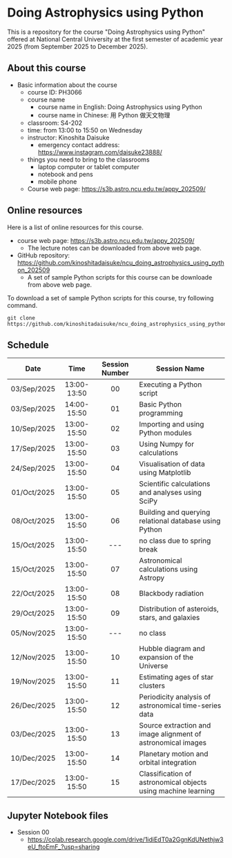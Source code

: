 # Doing Astrophysics using Python

This is a repository for the course "Doing Astrophysics using Python" offered at National Central University at the first semester of academic year 2025 (from September 2025 to December 2025).

## About this course

- Basic information about the course
  - course ID: PH3066
  - course name
    - course name in English: Doing Astrophysics using Python
    - course name in Chinese: 用 Python 做天文物理
  - classroom: S4-202
  - time: from 13:00 to 15:50 on Wednesday
  - instructor: Kinoshita Daisuke
    - emergency contact address: https://www.instagram.com/daisuke23888/
  - things you need to bring to the classrooms
    - laptop computer or tablet computer
    - notebook and pens
    - mobile phone
  - Course web page: https://s3b.astro.ncu.edu.tw/appy_202509/

## Online resources

Here is a list of online resources for this course.

- course web page: https://s3b.astro.ncu.edu.tw/appy_202509/
  - The lecture notes can be downloaded from above web page.
- GitHub repository: https://github.com/kinoshitadaisuke/ncu_doing_astrophysics_using_python_202509
  - A set of sample Python scripts for this course can be downloade from above web page.

To download a set of sample Python scripts for this course, try following command.

```shell
git clone https://github.com/kinoshitadaisuke/ncu_doing_astrophysics_using_python_202509.git
```

## Schedule

|Date|Time|Session Number|Session Name|
|:---:|:---:|:---:|---|
|03/Sep/2025|13:00-13:50|00|Executing a Python script|
|03/Sep/2025|14:00-15:50|01|Basic Python programming|
|10/Sep/2025|13:00-15:50|02|Importing and using Python modules|
|17/Sep/2025|13:00-15:50|03|Using Numpy for calculations|
|24/Sep/2025|13:00-15:50|04|Visualisation of data using Matplotlib|
|01/Oct/2025|13:00-15:50|05|Scientific calculations and analyses using SciPy|
|08/Oct/2025|13:00-15:50|06|Building and querying relational database using Python|
|15/Oct/2025|13:00-15:50|---|no class due to spring break|
|15/Oct/2025|13:00-15:50|07|Astronomical calculations using Astropy|
|22/Oct/2025|13:00-15:50|08|Blackbody radiation|
|29/Oct/2025|13:00-15:50|09|Distribution of asteroids, stars, and galaxies|
|05/Nov/2025|13:00-15:50|---|no class|
|12/Nov/2025|13:00-15:50|10|Hubble diagram and expansion of the Universe|
|19/Nov/2025|13:00-15:50|11|Estimating ages of star clusters|
|26/Dec/2025|13:00-15:50|12|Periodicity analysis of astronomical time-series data|
|03/Dec/2025|13:00-15:50|13|Source extraction and image alignment of astronomical images|
|10/Dec/2025|13:00-15:50|14|Planetary motion and orbital integration|
|17/Dec/2025|13:00-15:50|15|Classification of astronomical objects using machine learning|

## Jupyter Notebook files

- Session 00
  - https://colab.research.google.com/drive/1idiEdT0a2GgnKdUNethjw3eU_ftoEmF_?usp=sharing
